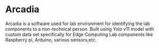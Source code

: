 # Arcadia
Arcadia is a software used for lab environment for identifying the lab components to a non-technical person. Built using Yolo v11 model with custom data set specifically for Edge Computing Lab components like Raspberry pi, Arduino, various sensors,etc. 
